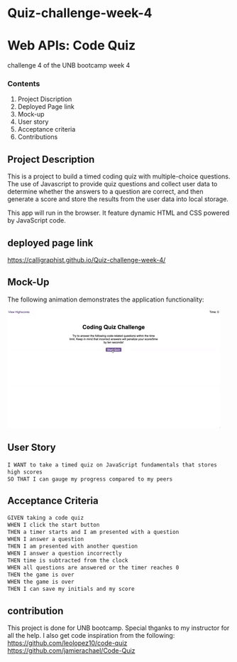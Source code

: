 # Quiz-challenge-week-4
# Web APIs: Code Quiz
challenge 4 of the UNB bootcamp week 4

### Contents
1. Project Discription
2. Deployed Page link
3. Mock-up
4. User story
5. Acceptance criteria
6. Contributions

## Project Description 

 This is a project to build a timed coding quiz with multiple-choice questions. The use of Javascript to provide quiz questions and collect user data to determine whether the answers to a question are correct, and then generate a score and store the results from the user data into local storage.

This app will run in the browser. It feature dynamic HTML and CSS powered by JavaScript code. 

## deployed page link

https://calligraphist.github.io/Quiz-challenge-week-4/

## Mock-Up

The following animation demonstrates the application functionality:

![A user clicks through an interactive coding quiz, then enters initials to save the high score before resetting and starting over.](./Assets/04-web-apis-homework-demo.gif)


## User Story

```
I WANT to take a timed quiz on JavaScript fundamentals that stores high scores
SO THAT I can gauge my progress compared to my peers
```

## Acceptance Criteria

```
GIVEN taking a code quiz
WHEN I click the start button
THEN a timer starts and I am presented with a question
WHEN I answer a question
THEN I am presented with another question
WHEN I answer a question incorrectly
THEN time is subtracted from the clock
WHEN all questions are answered or the timer reaches 0
THEN the game is over
WHEN the game is over
THEN I can save my initials and my score
```


## contribution
This project is done for UNB bootcamp.
Special thganks to my instructor for all the help.
I also get code inspiration from the following:
https://github.com/leolopez10/code-quiz
https://github.com/jamierachael/Code-Quiz
